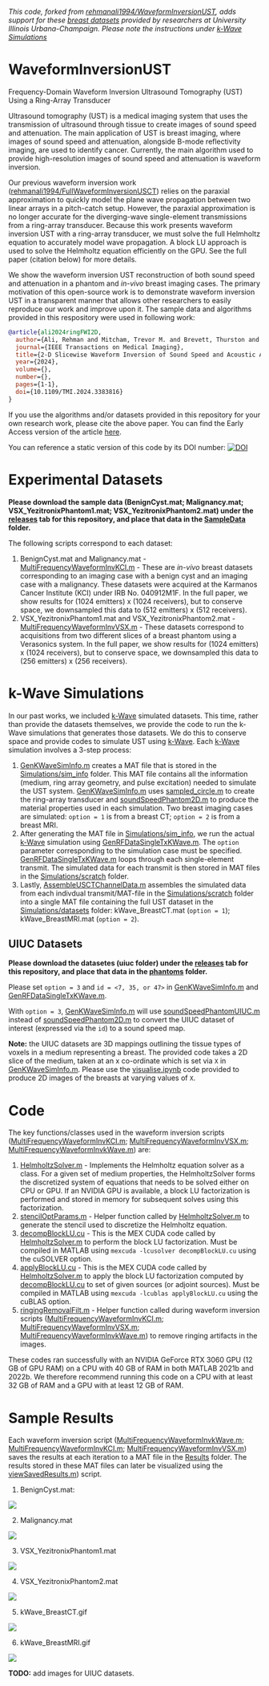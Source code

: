 *This code, forked from [rehmanali1994/WaveformInversionUST](https://github.com/rehmanali1994/WaveformInversionUST), adds support for these [breast datasets](https://anastasio.bioengineering.illinois.edu/downloadable-content/oa-breast-database/) provided by researchers at University Illinois Urbana-Champaign. Please note the instructions under [k-Wave Simulations](#k-wave-simulations)*

# WaveformInversionUST
Frequency-Domain Waveform Inversion Ultrasound Tomography (UST) Using a Ring-Array Transducer

Ultrasound tomography (UST) is a medical imaging system that uses the transmission of ultrasound through tissue to create images of sound speed and attenuation.
The main application of UST is breast imaging, where images of sound speed and attenuation, alongside B-mode reflectivity imaging, are used to identify cancer. Currently, the main algorithm used to provide high-resolution images of sound speed and attenuation is waveform inversion. 

Our previous waveform inversion work ([rehmanali1994/FullWaveformInversionUSCT](https://github.com/rehmanali1994/FullWaveformInversionUSCT)) relies on the paraxial approximation to quickly model the plane wave propagation between two linear arrays in a pitch-catch setup. However, the paraxial approximation is no longer accurate for the diverging-wave single-element transmissions from a ring-array transducer. Because this work presents waveform inversion UST with a ring-array transducer, we must solve the full Helmholtz equation to accurately model wave propagation. A block LU approach is used to solve the Helmholtz equation efficiently on the GPU. See the full paper (citation below) for more details. 

<!---
Additionally, while our previous work was entirely based on simulated data, this work includes experimental data from a phantom, and _in-vivo_ breast data from an early prototype. As a result, this code is far more mature in terms of handling real experimental conditions (e.g., source estimation, gridding, windowing, outlier removal, etc.). We provide several experimental (_in-vitro_ and _in-vivo_) datasets that allow others in the UST community to test their algorithms against our algorithms on real (non-simulated) data.
--->

We show the waveform inversion UST reconstruction of both sound speed and attenuation in a phantom and _in-vivo_ breast imaging cases. The primary motivation of this open-source work is to demonstrate waveform inversion UST in a transparent manner that allows other researchers to easily reproduce our work and improve upon it. The sample data and algorithms provided in this respository were used in following work:

```BibTeX
@article{ali2024ringFWI2D,
  author={Ali, Rehman and Mitcham, Trevor M. and Brevett, Thurston and Agudo, Òscar Calderón and Martinez, Cristina Durán and Li, Cuiping and Doyley, Marvin M. and Duric, Nebojsa},
  journal={IEEE Transactions on Medical Imaging}, 
  title={2-D Slicewise Waveform Inversion of Sound Speed and Acoustic Attenuation for Ring Array Ultrasound Tomography Based on a Block LU Solver}, 
  year={2024},
  volume={},
  number={},
  pages={1-1},
  doi={10.1109/TMI.2024.3383816}
}
```

If you use the algorithms and/or datasets provided in this repository for your own research work, please cite the above paper. You can find the Early Access version of the article [here](https://ieeexplore.ieee.org/document/10486959).

You can reference a static version of this code by its DOI number: [![DOI](https://zenodo.org/badge/684631232.svg)](https://zenodo.org/badge/latestdoi/684631232)

# Experimental Datasets

**Please download the sample data (BenignCyst.mat; Malignancy.mat; VSX_YezitronixPhantom1.mat; VSX_YezitronixPhantom2.mat) under the [releases](https://github.com/rehmanali1994/WaveformInversionUST/releases) tab for this repository, and place that data in the [SampleData](https://github.com/rehmanali1994/WaveformInversionUST/tree/main/SampleData/) folder.**

The following scripts correspond to each dataset:
1) BenignCyst.mat and Malignancy.mat - [MultiFrequencyWaveformInvKCI.m](https://github.com/rehmanali1994/WaveformInversionUST/blob/main/MultiFrequencyWaveformInvKCI.m) - These are _in-vivo_ breast datasets corresponding to an imaging case with a benign cyst and an imaging case with a malignancy. These datasets were acquired at the Karmanos Cancer Institute (KCI) under IRB No. 040912M1F. In the full paper, we show results for (1024 emitters) x (1024 receivers), but to conserve space, we downsampled this data to (512 emitters) x (512 receivers). 
2) VSX_YezitronixPhantom1.mat and VSX_YezitronixPhantom2.mat - [MultiFrequencyWaveformInvVSX.m](https://github.com/rehmanali1994/WaveformInversionUST/blob/main/MultiFrequencyWaveformInvVSX.m) - These datasets correspond to acquisitions from two different slices of a breast phantom using a Verasonics system. In the full paper, we show results for (1024 emitters) x (1024 receivers), but to conserve space, we downsampled this data to (256 emitters) x (256 receivers).

# k-Wave Simulations

In our past works, we included [k-Wave](http://www.k-wave.org/) simulated datasets. This time, rather than provide the datasets themselves, we provide the code to run the k-Wave simulations that generates those datasets. We do this to conserve space and provide codes to simulate UST using [k-Wave](http://www.k-wave.org/). Each [k-Wave](http://www.k-wave.org/) simulation involves a 3-step process:

1) [GenKWaveSimInfo.m](https://github.com/rehmanali1994/WaveformInversionUST/blob/main/Simulations/GenKWaveSimInfo.m) creates a MAT file that is stored in the [Simulations/sim_info](https://github.com/rehmanali1994/WaveformInversionUST/tree/main/Simulations/sim_info) folder. This MAT file contains all the information (medium, ring array geometry, and pulse excitation) needed to simulate the UST system. [GenKWaveSimInfo.m](https://github.com/rehmanali1994/WaveformInversionUST/blob/main/Simulations/GenKWaveSimInfo.m) uses [sampled_circle.m](https://github.com/rehmanali1994/WaveformInversionUST/blob/main/Simulations/phantoms/sampled_circle.m) to create the ring-array transducer and [soundSpeedPhantom2D.m](https://github.com/rehmanali1994/WaveformInversionUST/blob/main/Simulations/phantoms/soundSpeedPhantom2D.m) to produce the material properties used in each simulation. Two breast imaging cases are simulated: `option = 1` is from a breast CT; `option = 2` is from a breast MRI.
2) After generating the MAT file in [Simulations/sim_info](https://github.com/rehmanali1994/WaveformInversionUST/tree/main/Simulations/sim_info), we run the actual [k-Wave](http://www.k-wave.org/) simulation using [GenRFDataSingleTxKWave.m](https://github.com/rehmanali1994/WaveformInversionUST/blob/main/Simulations/GenRFDataSingleTxKWave.m). The `option` parameter corresponding to the simulation case must be specified. [GenRFDataSingleTxKWave.m](https://github.com/rehmanali1994/WaveformInversionUST/blob/main/Simulations/GenRFDataSingleTxKWave.m) loops through each single-element transmit. The simulated data for each transmit is then stored in MAT files in the [Simulations/scratch](https://github.com/rehmanali1994/WaveformInversionUST/tree/main/Simulations/scratch) folder.
3) Lastly, [AssembleUSCTChannelData.m](https://github.com/rehmanali1994/WaveformInversionUST/blob/main/Simulations/AssembleUSCTChannelData.m) assembles the simulated data from each indivdual transmit/MAT-file in the [Simulations/scratch](https://github.com/rehmanali1994/WaveformInversionUST/tree/main/Simulations/scratch) folder into a single MAT file containing the full UST dataset in the [Simulations/datasets](https://github.com/rehmanali1994/WaveformInversionUST/tree/main/Simulations/datasets) folder: kWave_BreastCT.mat (`option = 1`); kWave_BreastMRI.mat (`option = 2`).

## UIUC Datasets

**Please download the datasetes (uiuc folder) under the [releases](https://github.com/matthewgomezcullen/WaveformInversionUST/releases) tab for this repository, and place that data in the [phantoms](https://github.com/matthewgomezcullen/WaveformInversionUST/tree/main/Simulations/phantoms) folder.**

Please set `option = 3` and `id = <7, 35, or 47>` in [GenKWaveSimInfo.m](https://github.com/matthewgomezcullen/WaveformInversionUST/blob/main/Simulations/GenKWaveSimInfo.m) and [GenRFDataSingleTxKWave.m](https://github.com/matthewgomezcullen/WaveformInversionUST/blob/main/Simulations/GenRFDataSingleTxKWave.m).

With `option = 3`, [GenKWaveSimInfo.m](https://github.com/matthewgomezcullen/WaveformInversionUST/blob/main/Simulations/GenKWaveSimInfo.m) will use [soundSpeedPhantomUIUC.m](https://github.com/rehmanali1994/WaveformInversionUST/blob/main/Simulations/phantoms/soundSpeedPhantomUIUC.m) instead of [soundSpeedPhantom2D.m](https://github.com/rehmanali1994/WaveformInversionUST/blob/main/Simulations/phantoms/soundSpeedPhantom2D.m) to convert the UIUC dataset of interest (expressed via the `id`) to a sound speed map.

**Note:** the UIUC datasets are 3D mappings outlining the tissue types of voxels in a medium representing a breast. The provided code takes a 2D slice of the medium, taken at an x co-ordinate which is set via `X` in [GenKWaveSimInfo.m](https://github.com/matthewgomezcullen/WaveformInversionUST/blob/main/Simulations/GenKWaveSimInfo.m). Please use the [visualise.ipynb](https://github.com/matthewgomezcullen/WaveformInversionUST/tree/main/visualise.ipynb) code provided to produce 2D images of the breasts at varying values of `X`.

# Code

The key functions/classes used in the waveform inversion scripts ([MultiFrequencyWaveformInvKCI.m](https://github.com/rehmanali1994/WaveformInversionUST/blob/main/MultiFrequencyWaveformInvKCI.m); [MultiFrequencyWaveformInvVSX.m](https://github.com/rehmanali1994/WaveformInversionUST/blob/main/MultiFrequencyWaveformInvVSX.m); [MultiFrequencyWaveformInvkWave.m](https://github.com/rehmanali1994/WaveformInversionUST/blob/main/MultiFrequencyWaveformInvkWave.m)) are: 
1) [HelmholtzSolver.m](https://github.com/rehmanali1994/WaveformInversionUST/blob/main/Functions/HelmholtzSolver.m) - Implements the Helmholtz equation solver as a class. For a given set of medium properties, the HelmholtzSolver forms the discretized system of equations that needs to be solved either on CPU or GPU. If an NVIDIA GPU is available, a block LU factorization is performed and stored in memory for subsequent solves using this factorization.
2) [stencilOptParams.m](https://github.com/rehmanali1994/WaveformInversionUST/blob/main/Functions/stencilOptParams.m) - Helper function called by [HelmholtzSolver.m](https://github.com/rehmanali1994/WaveformInversionUST/blob/main/Functions/HelmholtzSolver.m) to generate the stencil used to discretize the Helmholtz equation.
3) [decompBlockLU.cu](https://github.com/rehmanali1994/WaveformInversionUST/blob/main/Functions/decompBlockLU.cu) - This is the MEX CUDA code called by [HelmholtzSolver.m](https://github.com/rehmanali1994/WaveformInversionUST/blob/main/Functions/HelmholtzSolver.m) to perform the block LU factorization. Must be compiled in MATLAB using `mexcuda -lcusolver decompBlockLU.cu` using the cuSOLVER option.
4) [applyBlockLU.cu](https://github.com/rehmanali1994/WaveformInversionUST/blob/main/Functions/applyBlockLU.cu) - This is the MEX CUDA code called by [HelmholtzSolver.m](https://github.com/rehmanali1994/WaveformInversionUST/blob/main/Functions/HelmholtzSolver.m) to apply the block LU factorization computed by [decompBlockLU.cu](https://github.com/rehmanali1994/WaveformInversionUST/blob/main/Functions/decompBlockLU.cu) to set of given sources (or adjoint sources). Must be compiled in MATLAB using `mexcuda -lcublas applyBlockLU.cu` using the cuBLAS option.
5) [ringingRemovalFilt.m](https://github.com/rehmanali1994/WaveformInversionUST/blob/main/Functions/ringingRemovalFilt.m) - Helper function called during waveform inversion scripts ([MultiFrequencyWaveformInvKCI.m](https://github.com/rehmanali1994/WaveformInversionUST/blob/main/MultiFrequencyWaveformInvKCI.m); [MultiFrequencyWaveformInvVSX.m](https://github.com/rehmanali1994/WaveformInversionUST/blob/main/MultiFrequencyWaveformInvVSX.m); [MultiFrequencyWaveformInvkWave.m](https://github.com/rehmanali1994/WaveformInversionUST/blob/main/MultiFrequencyWaveformInvkWave.m)) to remove ringing artifacts in the images.

These codes ran successfully with an NVIDIA GeForce RTX 3060 GPU (12 GB of GPU RAM) on a CPU with 40 GB of RAM in both MATLAB 2021b and 2022b. We therefore recommend running this code on a CPU with at least 32 GB of RAM and a GPU with at least 12 GB of RAM.

# Sample Results
Each waveform inversion script ([MultiFrequencyWaveformInvkWave.m](https://github.com/rehmanali1994/WaveformInversionUST/blob/main/MultiFrequencyWaveformInvkWave.m); [MultiFrequencyWaveformInvKCI.m](https://github.com/rehmanali1994/WaveformInversionUST/blob/main/MultiFrequencyWaveformInvKCI.m); [MultiFrequencyWaveformInvVSX.m](https://github.com/rehmanali1994/WaveformInversionUST/blob/main/MultiFrequencyWaveformInvVSX.m)) saves the results at each iteration to a MAT file in the [Results](https://github.com/rehmanali1994/WaveformInversionUST/tree/main/Results) folder. The results stored in these MAT files can later be visualized using the [viewSavedResults.m](https://github.com/rehmanali1994/WaveformInversionUST/blob/main/viewSavedResults.m)) script. 

1) BenignCyst.mat:

![](https://github.com/rehmanali1994/WaveformInversionUST/blob/main/Results/BenignCyst.gif)

2) Malignancy.mat

![](https://github.com/rehmanali1994/WaveformInversionUST/blob/main/Results/Malignancy.gif)

3) VSX_YezitronixPhantom1.mat

![](https://github.com/rehmanali1994/WaveformInversionUST/blob/main/Results/VSX_YezitronixPhantom1.gif)

4) VSX_YezitronixPhantom2.mat

![](https://github.com/rehmanali1994/WaveformInversionUST/blob/main/Results/VSX_YezitronixPhantom2.gif)

5) kWave_BreastCT.gif

![](https://github.com/rehmanali1994/WaveformInversionUST/blob/main/Results/kWave_BreastCT.gif)

6) kWave_BreastMRI.gif

![](https://github.com/rehmanali1994/WaveformInversionUST/blob/main/Results/kWave_BreastMRI.gif)

**TODO:** add images for UIUC datasets.